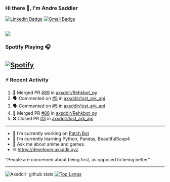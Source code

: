 ### Hi there 👋, I'm Andre Saddler
[![Linkedin Badge](https://img.shields.io/badge/-andrexsaddler-blue?style=flat-square&logo=Linkedin&logoColor=white&link=https://www.linkedin.com/in/andrexsaddler/)](https://www.linkedin.com/in/andrexsaddler/)
[![Gmail Badge](https://img.shields.io/badge/-contact@rehkloos.com-c14438?style=flat-square&logo=Gmail&logoColor=white&link=mailto:contact@rehkloos.com)](mailto:contact@rehkloos.com)

![](https://komarev.com/ghpvc/?username=axsddlr&color=dc143c)
---
### Spotify Playing 🎧

[![Spotify](https://novatorem.rehkloos.vercel.app/api/spotify)](https://open.spotify.com/user/Rehkloos)
---

### :zap: Recent Activity

<!--START_SECTION:activity-->
1. 🎉 Merged PR [#89](https://github.com/axsddlr/Rehkbot_py/pull/89) in [axsddlr/Rehkbot_py](https://github.com/axsddlr/Rehkbot_py)
2. 🗣 Commented on [#5](https://github.com/axsddlr/lost_ark_api/issues/5) in [axsddlr/lost_ark_api](https://github.com/axsddlr/lost_ark_api)
3. 🗣 Commented on [#5](https://github.com/axsddlr/lost_ark_api/issues/5) in [axsddlr/lost_ark_api](https://github.com/axsddlr/lost_ark_api)
4. 🎉 Merged PR [#88](https://github.com/axsddlr/Rehkbot_py/pull/88) in [axsddlr/Rehkbot_py](https://github.com/axsddlr/Rehkbot_py)
5. ❌ Closed PR [#3](https://github.com/axsddlr/lost_ark_api/pull/3) in [axsddlr/lost_ark_api](https://github.com/axsddlr/lost_ark_api)
<!--END_SECTION:activity-->

---

- 🔭 I’m currently working on [Patch Bot](https://github.com/axsddlr/patch_bot)
- 🌱 I’m currently learning Python, Pandas, BeautifulSoup4
- 💬 Ask me about anime and games.
- 🌐 https://developer.axsddlr.xyz

"People are concerned about being first, as opposed to being better"

---
![Axsddlr' github stats](https://github-readme-stats.vercel.app/api?username=axsddlr&count_private=true)
[![Top Langs](https://github-readme-stats.vercel.app/api/top-langs/?username=axsddlr&layout=compact)](https://github.com/anuraghazra/github-readme-stats)
